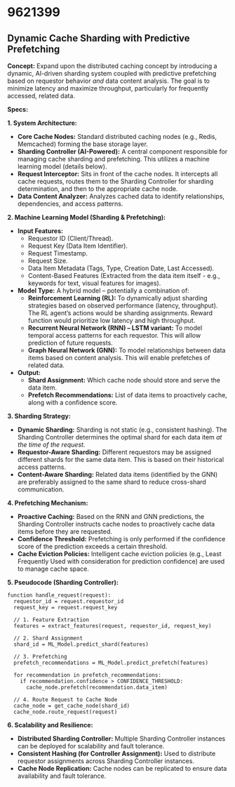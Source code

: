 # 9621399

## Dynamic Cache Sharding with Predictive Prefetching

**Concept:** Expand upon the distributed caching concept by introducing a dynamic, AI-driven sharding system coupled with predictive prefetching based on requestor behavior *and* data content analysis.  The goal is to minimize latency and maximize throughput, particularly for frequently accessed, related data.

**Specs:**

**1. System Architecture:**

*   **Core Cache Nodes:**  Standard distributed caching nodes (e.g., Redis, Memcached) forming the base storage layer.
*   **Sharding Controller (AI-Powered):**  A central component responsible for managing cache sharding and prefetching. This utilizes a machine learning model (details below).
*   **Request Interceptor:** Sits in front of the cache nodes.  It intercepts all cache requests, routes them to the Sharding Controller for sharding determination, and then to the appropriate cache node.
*   **Data Content Analyzer:**  Analyzes cached data to identify relationships, dependencies, and access patterns.

**2. Machine Learning Model (Sharding & Prefetching):**

*   **Input Features:**
    *   Requestor ID (Client/Thread).
    *   Request Key (Data Item Identifier).
    *   Request Timestamp.
    *   Request Size.
    *   Data Item Metadata (Tags, Type, Creation Date, Last Accessed).
    *   Content-Based Features (Extracted from the data item itself - e.g., keywords for text, visual features for images).
*   **Model Type:**  A hybrid model – potentially a combination of:
    *   **Reinforcement Learning (RL):**  To dynamically adjust sharding strategies based on observed performance (latency, throughput). The RL agent’s actions would be sharding assignments. Reward function would prioritize low latency and high throughput.
    *   **Recurrent Neural Network (RNN) – LSTM variant:** To model temporal access patterns for each requestor. This will allow prediction of future requests.
    *   **Graph Neural Network (GNN):**  To model relationships between data items based on content analysis. This will enable prefetches of related data.
*   **Output:**
    *   **Shard Assignment:** Which cache node should store and serve the data item.
    *   **Prefetch Recommendations:** List of data items to proactively cache, along with a confidence score.

**3. Sharding Strategy:**

*   **Dynamic Sharding:**  Sharding is not static (e.g., consistent hashing).  The Sharding Controller determines the optimal shard for each data item *at the time of the request*.
*   **Requestor-Aware Sharding:** Different requestors may be assigned different shards for the same data item. This is based on their historical access patterns.
*   **Content-Aware Sharding:**  Related data items (identified by the GNN) are preferably assigned to the same shard to reduce cross-shard communication.

**4. Prefetching Mechanism:**

*   **Proactive Caching:** Based on the RNN and GNN predictions, the Sharding Controller instructs cache nodes to proactively cache data items before they are requested.
*   **Confidence Threshold:** Prefetching is only performed if the confidence score of the prediction exceeds a certain threshold.
*   **Cache Eviction Policies:**  Intelligent cache eviction policies (e.g., Least Frequently Used with consideration for prediction confidence) are used to manage cache space.

**5. Pseudocode (Sharding Controller):**

```
function handle_request(request):
  requestor_id = request.requestor_id
  request_key = request.request_key
  
  // 1. Feature Extraction
  features = extract_features(request, requestor_id, request_key)
  
  // 2. Shard Assignment
  shard_id = ML_Model.predict_shard(features)
  
  // 3. Prefetching
  prefetch_recommendations = ML_Model.predict_prefetch(features)
  
  for recommendation in prefetch_recommendations:
    if recommendation.confidence > CONFIDENCE_THRESHOLD:
      cache_node.prefetch(recommendation.data_item)
      
  // 4. Route Request to Cache Node
  cache_node = get_cache_node(shard_id)
  cache_node.route_request(request)
```

**6. Scalability and Resilience:**

*   **Distributed Sharding Controller:**  Multiple Sharding Controller instances can be deployed for scalability and fault tolerance.
*   **Consistent Hashing (for Controller Assignment):** Used to distribute requestor assignments across Sharding Controller instances.
*   **Cache Node Replication:**  Cache nodes can be replicated to ensure data availability and fault tolerance.
